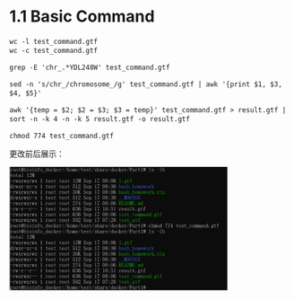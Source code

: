 # 1.1 Basic Command

```shell
wc -l test_command.gtf
wc -c test_command.gtf
```

```shell
grep -E 'chr_.*YDL248W' test_command.gtf
```

```shell
sed -n 's/chr_/chromosome_/g' test_command.gtf | awk '{print $1, $3, $4, $5}'
```

```shell
awk '{temp = $2; $2 = $3; $3 = temp}' test_command.gtf > result.gtf | sort -n -k 4 -n -k 5 result.gtf -o result.gtf
```

```shell
chmod 774 test_command.gtf
```

更改前后展示：

<img src="./Fig1.png" style="zoom:38%;" />

